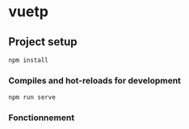 # vuetp

## Project setup
```
npm install
```

### Compiles and hot-reloads for development
```
npm run serve
```

### Fonctionnement




